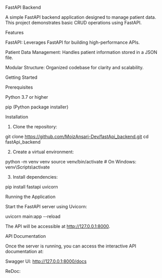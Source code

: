 FastAPI Backend

A simple FastAPI backend application designed to manage patient data. This project demonstrates basic CRUD operations using FastAPI.


Features

FastAPI: Leverages FastAPI for building high-performance APIs.

Patient Data Management: Handles patient information stored in a JSON file.

Modular Structure: Organized codebase for clarity and scalability.


Getting Started

Prerequisites

Python 3.7 or higher

pip (Python package installer)

Installation

1. Clone the repository:

git clone https://github.com/MoizAnsari-Dev/fastApi_backend.git
cd fastApi_backend


2. Create a virtual environment:

python -m venv venv
source venv/bin/activate  # On Windows: venv\Scripts\activate


3. Install dependencies:

pip install fastapi uvicorn



Running the Application

Start the FastAPI server using Uvicorn:

uvicorn main:app --reload

The API will be accessible at http://127.0.0.1:8000.

API Documentation

Once the server is running, you can access the interactive API documentation at:

Swagger UI: http://127.0.0.1:8000/docs

ReDoc: 